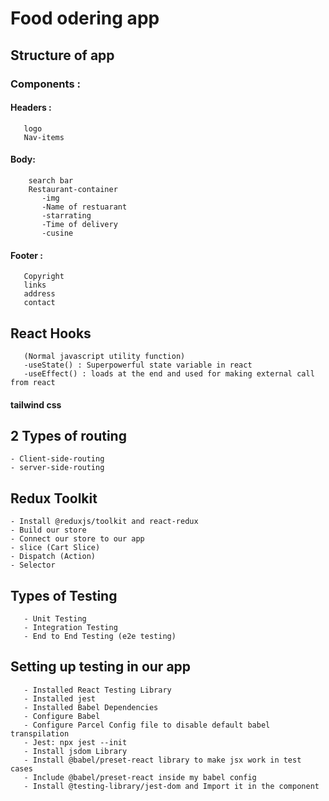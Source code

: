 # Food odering app

## Structure of app

### Components :

#### Headers :
       logo
       Nav-items

#### Body:
        search bar
        Restaurant-container
           -img
           -Name of restuarant
           -starrating
           -Time of delivery
           -cusine

#### Footer :
       Copyright
       links
       address
       contact

## React Hooks
       (Normal javascript utility function)
       -useState() : Superpowerful state variable in react
       -useEffect() : loads at the end and used for making external call from react

#### tailwind css

## 2 Types of routing
    - Client-side-routing
    - server-side-routing

## Redux Toolkit
    - Install @reduxjs/toolkit and react-redux
    - Build our store
    - Connect our store to our app
    - slice (Cart Slice)
    - Dispatch (Action)
    - Selector

## Types of Testing
       - Unit Testing
       - Integration Testing
       - End to End Testing (e2e testing)

## Setting up testing in our app
       - Installed React Testing Library
       - Installed jest
       - Installed Babel Dependencies
       - Configure Babel 
       - Configure Parcel Config file to disable default babel transpilation
       - Jest: npx jest --init
       - Install jsdom Library
       - Install @babel/preset-react library to make jsx work in test cases
       - Include @babel/preset-react inside my babel config
       - Install @testing-library/jest-dom and Import it in the component
